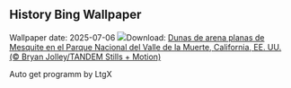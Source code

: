 ## History Bing Wallpaper
Wallpaper date: 2025-07-06
![](https://www.bing.com/th?id=OHR.MesquiteFlats_ES-ES2757827262_UHD.jpg&w=1000)Download: [Dunas de arena planas de Mesquite en el Parque Nacional del Valle de la Muerte, California, EE. UU. (© Bryan Jolley/TANDEM Stills + Motion)](https://www.bing.com/th?id=OHR.MesquiteFlats_ES-ES2757827262_UHD.jpg)

Auto get programm by LtgX
